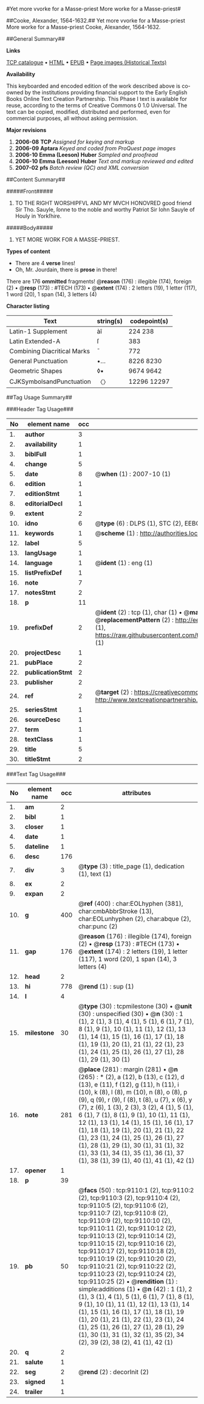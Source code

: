 #Yet more vvorke for a Masse-priest More worke for a Masse-priest#

##Cooke, Alexander, 1564-1632.##
Yet more vvorke for a Masse-priest
More worke for a Masse-priest
Cooke, Alexander, 1564-1632.

##General Summary##

**Links**

[TCP catalogue](http://www.ota.ox.ac.uk/tcp/)  • 
[HTML](http://tei.it.ox.ac.uk/tcp/Texts-HTML/free/A19/A19251.html)  • 
[EPUB](http://tei.it.ox.ac.uk/tcp/Texts-EPUB/free/A19/A19251.epub) • 
[Page images (Historical Texts)](https://data.historicaltexts.jisc.ac.uk/view?pubId=eebo-99844309e&pageId=eebo-99844309e-9110-1)

**Availability**

This keyboarded and encoded edition of the
	       work described above is co-owned by the institutions
	       providing financial support to the Early English Books
	       Online Text Creation Partnership. This Phase I text is
	       available for reuse, according to the terms of Creative
	       Commons 0 1.0 Universal. The text can be copied,
	       modified, distributed and performed, even for
	       commercial purposes, all without asking permission.

**Major revisions**

1. __2006-08__ __TCP__ *Assigned for keying and markup*
1. __2006-09__ __Aptara__ *Keyed and coded from ProQuest page images*
1. __2006-10__ __Emma (Leeson) Huber__ *Sampled and proofread*
1. __2006-10__ __Emma (Leeson) Huber__ *Text and markup reviewed and edited*
1. __2007-02__ __pfs__ *Batch review (QC) and XML conversion*

##Content Summary##

#####Front#####

1. TO THE RIGHT
WORSHIPFVL AND
MY MVCH HONOVRED
good friend Sir Tho. Sauyle, ſonne to the
noble and worthy Patriot Sir Iohn Sauyle
of Houly in Yorkſhire.

#####Body#####

1. YET MORE WORK
FOR A MASSE-PRIEST.

**Types of content**

  * There are 4 **verse** lines!
  * Oh, Mr. Jourdain, there is **prose** in there!

There are 176 **ommitted** fragments! 
 @__reason__ (176) : illegible (174), foreign (2)  •  @__resp__ (173) : #TECH (173)  •  @__extent__ (174) : 2 letters (19), 1 letter (117), 1 word (20), 1 span (14), 3 letters (4)

**Character listing**


|Text|string(s)|codepoint(s)|
|---|---|---|
|Latin-1 Supplement|àî|224 238|
|Latin Extended-A|ſ|383|
|Combining             Diacritical Marks|̄|772|
|General Punctuation|•…|8226 8230|
|Geometric Shapes|◊▪|9674 9642|
|CJKSymbolsandPunctuation|〈〉|12296 12297|

##Tag Usage Summary##

###Header Tag Usage###

|No|element name|occ|attributes|
|---|---|---|---|
|1.|__author__|3||
|2.|__availability__|1||
|3.|__biblFull__|1||
|4.|__change__|5||
|5.|__date__|8| @__when__ (1) : 2007-10 (1)|
|6.|__edition__|1||
|7.|__editionStmt__|1||
|8.|__editorialDecl__|1||
|9.|__extent__|2||
|10.|__idno__|6| @__type__ (6) : DLPS (1), STC (2), EEBO-CITATION (1), PROQUEST (1), VID (1)|
|11.|__keywords__|1| @__scheme__ (1) : http://authorities.loc.gov/ (1)|
|12.|__label__|5||
|13.|__langUsage__|1||
|14.|__language__|1| @__ident__ (1) : eng (1)|
|15.|__listPrefixDef__|1||
|16.|__note__|7||
|17.|__notesStmt__|2||
|18.|__p__|11||
|19.|__prefixDef__|2| @__ident__ (2) : tcp (1), char (1)  •  @__matchPattern__ (2) : ([0-9\-]+):([0-9IVX]+) (1), (.+) (1)  •  @__replacementPattern__ (2) : http://eebo.chadwyck.com/downloadtiff?vid=$1&page=$2 (1), https://raw.githubusercontent.com/textcreationpartnership/Texts/master/tcpchars.xml#$1 (1)|
|20.|__projectDesc__|1||
|21.|__pubPlace__|2||
|22.|__publicationStmt__|2||
|23.|__publisher__|2||
|24.|__ref__|2| @__target__ (2) : https://creativecommons.org/publicdomain/zero/1.0/ (1), http://www.textcreationpartnership.org/docs/. (1)|
|25.|__seriesStmt__|1||
|26.|__sourceDesc__|1||
|27.|__term__|1||
|28.|__textClass__|1||
|29.|__title__|5||
|30.|__titleStmt__|2||


###Text Tag Usage###

|No|element name|occ|attributes|
|---|---|---|---|
|1.|__am__|2||
|2.|__bibl__|1||
|3.|__closer__|1||
|4.|__date__|1||
|5.|__dateline__|1||
|6.|__desc__|176||
|7.|__div__|3| @__type__ (3) : title_page (1), dedication (1), text (1)|
|8.|__ex__|2||
|9.|__expan__|2||
|10.|__g__|400| @__ref__ (400) : char:EOLhyphen (381), char:cmbAbbrStroke (13), char:EOLunhyphen (2), char:abque (2), char:punc (2)|
|11.|__gap__|176| @__reason__ (176) : illegible (174), foreign (2)  •  @__resp__ (173) : #TECH (173)  •  @__extent__ (174) : 2 letters (19), 1 letter (117), 1 word (20), 1 span (14), 3 letters (4)|
|12.|__head__|2||
|13.|__hi__|778| @__rend__ (1) : sup (1)|
|14.|__l__|4||
|15.|__milestone__|30| @__type__ (30) : tcpmilestone (30)  •  @__unit__ (30) : unspecified (30)  •  @__n__ (30) : 1 (1), 2 (1), 3 (1), 4 (1), 5 (1), 6 (1), 7 (1), 8 (1), 9 (1), 10 (1), 11 (1), 12 (1), 13 (1), 14 (1), 15 (1), 16 (1), 17 (1), 18 (1), 19 (1), 20 (1), 21 (1), 22 (1), 23 (1), 24 (1), 25 (1), 26 (1), 27 (1), 28 (1), 29 (1), 30 (1)|
|16.|__note__|281| @__place__ (281) : margin (281)  •  @__n__ (265) : * (2), a (12), b (13), c (12), d (13), e (11), f (12), g (11), h (11), i (10), k (8), l (8), m (10), n (8), o (8), p (9), q (9), r (9), ſ (8), t (8), u (7), x (6), y (7), z (6), 1 (3), 2 (3), 3 (2), 4 (1), 5 (1), 6 (1), 7 (1), 8 (1), 9 (1), 10 (1), 11 (1), 12 (1), 13 (1), 14 (1), 15 (1), 16 (1), 17 (1), 18 (1), 19 (1), 20 (1), 21 (1), 22 (1), 23 (1), 24 (1), 25 (1), 26 (1), 27 (1), 28 (1), 29 (1), 30 (1), 31 (1), 32 (1), 33 (1), 34 (1), 35 (1), 36 (1), 37 (1), 38 (1), 39 (1), 40 (1), 41 (1), 42 (1)|
|17.|__opener__|1||
|18.|__p__|39||
|19.|__pb__|50| @__facs__ (50) : tcp:9110:1 (2), tcp:9110:2 (2), tcp:9110:3 (2), tcp:9110:4 (2), tcp:9110:5 (2), tcp:9110:6 (2), tcp:9110:7 (2), tcp:9110:8 (2), tcp:9110:9 (2), tcp:9110:10 (2), tcp:9110:11 (2), tcp:9110:12 (2), tcp:9110:13 (2), tcp:9110:14 (2), tcp:9110:15 (2), tcp:9110:16 (2), tcp:9110:17 (2), tcp:9110:18 (2), tcp:9110:19 (2), tcp:9110:20 (2), tcp:9110:21 (2), tcp:9110:22 (2), tcp:9110:23 (2), tcp:9110:24 (2), tcp:9110:25 (2)  •  @__rendition__ (1) : simple:additions (1)  •  @__n__ (42) : 1 (1), 2 (1), 3 (1), 4 (1), 5 (1), 6 (1), 7 (1), 8 (1), 9 (1), 10 (1), 11 (1), 12 (1), 13 (1), 14 (1), 15 (1), 16 (1), 17 (1), 18 (1), 19 (1), 20 (1), 21 (1), 22 (1), 23 (1), 24 (1), 25 (1), 26 (1), 27 (1), 28 (1), 29 (1), 30 (1), 31 (1), 32 (1), 35 (2), 34 (2), 39 (2), 38 (2), 41 (1), 42 (1)|
|20.|__q__|2||
|21.|__salute__|1||
|22.|__seg__|2| @__rend__ (2) : decorInit (2)|
|23.|__signed__|1||
|24.|__trailer__|1||
